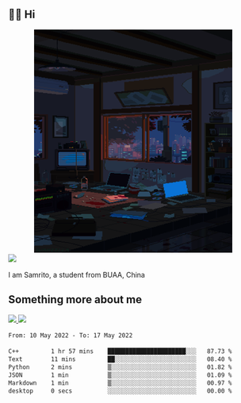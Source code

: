 ## 👋🏻 Hi

<div align="center">
<img alt="GIF" src="https://github.com/xiangsam/xiangsam/blob/271390e4ab50820a4594e3cb94b7ffaa6293de72/0_0EUAvTumWsRa2k6F.gif" width=400 height=450/>
</div>

<a href="https://github.com/xiangsam">
  <img src="https://komarev.com/ghpvc/?username=xiangsam&style=flat-square" />
</a>

I am Samrito, a student from BUAA, China


## Something more about me
<a href="https://github.com/xiangsam">
  <img src="https://github-readme-stats.vercel.app/api?username=xiangsam&show_icons=true&hide_border=true" />
</a>


<a href="https://github.com/xiangsam">
  <img src="https://github-readme-stats.vercel.app/api/top-langs/?username=xiangsam&layout=compact" />
</a>

<!--START_SECTION:waka-->

```text
From: 10 May 2022 - To: 17 May 2022

C++         1 hr 57 mins    ██████████████████████░░░   87.73 %
Text        11 mins         ██░░░░░░░░░░░░░░░░░░░░░░░   08.40 %
Python      2 mins          ▒░░░░░░░░░░░░░░░░░░░░░░░░   01.82 %
JSON        1 min           ▒░░░░░░░░░░░░░░░░░░░░░░░░   01.09 %
Markdown    1 min           ▒░░░░░░░░░░░░░░░░░░░░░░░░   00.97 %
desktop     0 secs          ░░░░░░░░░░░░░░░░░░░░░░░░░   00.00 %
```

<!--END_SECTION:waka-->

<!---
xiangsam/xiangsam is a ✨ special ✨ repository because its `README.md` (this file) appears on your GitHub profile.
You can click the Preview link to take a look at your changes.
--->
